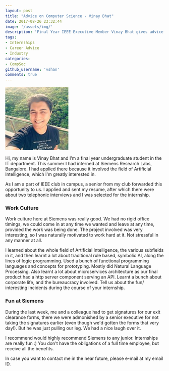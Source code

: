 ```yaml
---
layout: post
title: "Advice on Computer Science - Vinay Bhat"
date: 2017-08-26 23:32:44
image: '/assets/img/'
description: 'Final Year IEEE Executive Member Vinay Bhat gives advice on how to apply for off campus internships to companies like Siemens'
tags:
- Internships
- Career Advice
- Industry
categories:
- CompSoc
github_username: 'vshan'
comments: true
---
```


![Vinay Bhat](/gyan/assets/img/authors/vinay_bhat.jpg)

Hi, my name is Vinay Bhat and I’m a final year undergraduate student in the IT department. This summer I had interned at Siemens Research Labs, Bangalore. I had applied there because it involved the field of Artificial Intelligence, which I'm greatly interested in.

As I am a part of IEEE club in campus, a senior from my club forwarded this opportunity to us. I applied and sent my resume, after which there were about two telephonic interviews and I was selected for the internship.

### Work Culture

Work culture here at Siemens was really good. We had no rigid office timings, we could come in at any time we wanted and leave at any time, provided the work was being done. The project involved was very interesting, so I was naturally motivated to work hard at it. Not stressful in any manner at all.
 
I learned about the whole field of Artificial Intelligence, the various subfields in it, and then learnt a lot about traditional rule based, symbolic AI, along the lines of logic programming. Used a bunch of functional programming languages and concepts for prototyping. Mostly did Natural Language Processing. Also learnt a lot about microservices architecture as our final product had a http server component serving an API. Learnt a bunch about corporate life, and the bureaucracy involved. 
Tell us about the fun/ interesting incidents during the course of your internship.

### Fun at Siemens
During the last week, me and a colleague had to get signatures for our exit clearance forms, there we were admonished by a senior executive for not taking the signatures earlier (even though we'd gotten the forms that very day!). But he was just pulling our leg. We had a nice laugh over it. 

I recommend would highly recommend Siemens to any junior. Internships are really fun :) You don't have the obligations of a full time employee, but receive all the benefits.

In case you want to contact me in the near future, please e-mail at my email ID.